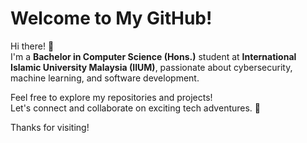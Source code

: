 # Welcome to My GitHub!

Hi there! 👋  
I'm a **Bachelor in Computer Science (Hons.)** student at **International Islamic University Malaysia (IIUM)**, passionate about cybersecurity, machine learning, and software development.

Feel free to explore my repositories and projects!  
Let's connect and collaborate on exciting tech adventures. 🚀

Thanks for visiting!
